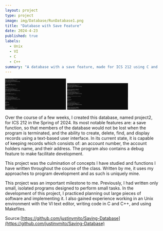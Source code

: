 ```yaml
---
layout: project
type: project
image: img/Database/RunDatabase1.png
title: "Database with Save Feature"
date: 2024-4-23
published: true
labels:
  - Unix
  - VI
  - C
  - C++
summary: "A database with a save feature, made for ICS 212 using C and C++ in a Unix environment."
---
```


<div class="text-center p-4">
  <img width="200px" src="../img/Database/RunDatabase2.png" class="img-thumbnail" >
  <img width="200px" src="../img/Database/RunDatabase3.png" class="img-thumbnail" >


</div>

Over the course of a few weeks, I created this database, named project2, for ICS 212 in the Spring of 2024. Its most notable features are: a save function, so that members of the database would not be lost when the program is terminated, and the ability to create, delete, find, and display records using a text-based user interface. In its current state, it is capable of keeping records which consists of: an account number, the account holders name, and their address. The program also contains a debug feature to make facilitate development.

This project was the culmination of concepts I have studied and functions I have written throughout the course of the class. Written by me, it uses my approaches to program development and as such is uniquely mine.

This project was an important milestone to me. Previously, I had written only small, isolated programs designed to perform small tasks. In the development of this project, I practiced planning out large pieces of software and implementing it. I also gained experience working in an Unix environment with the VI text editor, writing code in C and C++, and using Makefiles.

Source:[https://github.com/justinvmito/Saving-Database](https://github.com/justinvmito/Saving-Database)
